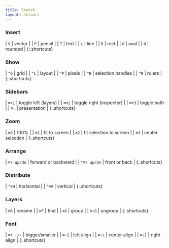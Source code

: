 ```yaml
---
title: Sketch
layout: default
---
```


### Insert

| `V` | vector |
| `P` | pencil |
| `T` | text |
| `L` | line |
| `R` | rect |
| `O` | oval |
| `U` | rounded |
{:.shortcuts}

### Show

| `^G` | grid |
| `^L` | layout |
| `^P` | pixels |
| `^H` | selection handles |
| `^R` | rulers |
{:.shortcuts}

### Sidebars

| `⌘⌥1` | toggle left (layers) |
| `⌘⌥2` | toggle right (inspector) |
| `⌘⌥3` | toggle both |
| `⌘.`  | presentation |
{:.shortcuts}

### Zoom

| `⌘0` | 100% |
| `⌘1` | fit to screen |
| `⌘2` | fit selection to screen |
| `⌘3` | center selection |
{:.shortcuts}

### Arrange

| `⌘⌥ up/dn` | forward or backward |
| `^⌘⌥ up/dn` | front or back |
{:.shortcuts}

### Distribute

| `^⌘H` | horizontal |
| `^⌘V` | vertical |
{:.shortcuts}

### Layers

| `⌘R` | rename |
| `⌘F` | find |
| `⌘G` | group |
| `⌘⇧G` | ungroup |
{:.shortcuts}

### Font

| `⌘⌥ +/-` | bigger/smaller |
| `⌘⇧[` | left align |
| `⌘⇧\` | center align |
| `⌘⇧]` | right align |
{:.shortcuts}
